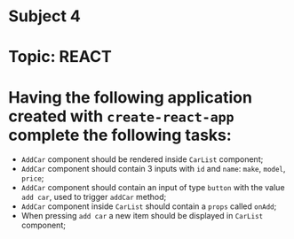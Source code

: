# Subject 4
# Topic: REACT

# Having the following application created with `create-react-app` complete the following tasks:
- `AddCar` component should be rendered inside `CarList` component;
- `AddCar` component should contain 3 inputs with `id` and `name`: `make`, `model`, `price`;
- `AddCar` component should contain an input of type `button` with the value `add car`, used to trigger `addCar` method;
- `AddCar` component inside `CarList` should contain a `props` called `onAdd`;
- When pressing `add car` a new item should be displayed in `CarList` component;